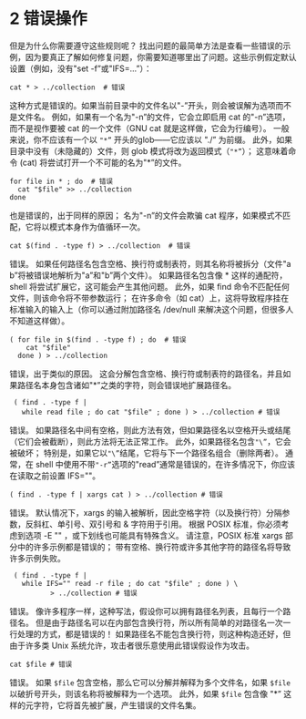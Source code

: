 # 2 错误操作

但是为什么你需要遵守这些规则呢？ 找出问题的最简单方法是查看一些错误的示例，因为要真正了解如何修复问题，你需要知道哪里出了问题。这些示例假定默认设置（例如，没有"set -f”或"IFS=...”）：

```shell
cat * > ../collection  # 错误
```

这种方式是错误的。如果当前目录中的文件名以"-”开头，则会被误解为选项而不是文件名。 例如，如果有一个名为"-n”的文件，它会立即启用 cat 的"-n”选项，而不是视作要被 cat 的一个文件（GNU cat 就是这样做，它会为行编号）。 一般来说，你不应该有一个以 `"*”` 开头的glob——它应该以 "./” 为前缀。 此外，如果目录中没有（未隐藏的）文件，则 glob 模式将改为返回模式（`"*”`）； 这意味着命令 (cat) 将尝试打开一个不可能的名为"*”的文件。

```shell
for file in * ; do  # 错误
  cat "$file" >> ../collection
done
```

也是错误的，出于同样的原因； 名为"-n”的文件会欺骗 cat 程序，如果模式不匹配，它将以模式本身作为值循环一次。

```shell
cat $(find . -type f) > ../collection  # 错误
```

错误。 如果任何路径名包含空格、换行符或制表符，则其名称将被拆分（文件"a b”将被错误地解析为"a”和"b”两个文件）。 如果路径名包含像 * 这样的通配符，shell 将尝试扩展它，这可能会产生其他问题。 此外，如果 find 命令不匹配任何文件，则该命令将不带参数运行； 在许多命令（如 cat）上，这将导致程序挂在标准输入的输入上（你可以通过附加路径名 /dev/null 来解决这个问题，但很多人不知道这样做）。

```shell
( for file in $(find . -type f) ; do  # 错误
    cat "$file"
  done ) > ../collection
```

错误，出于类似的原因。 这会分解包含空格、换行符或制表符的路径名，并且如果路径名本身包含诸如"*”之类的字符，则会错误地扩展路径名。

```shell
 ( find . -type f |    
   while read file ; do cat "$file" ; done ) > ../collection # 错误
```

错误。 如果路径名中间有空格，则此方法有效，但如果路径名以空格开头或结尾（它们会被截断），则此方法将无法正常工作。 此外，如果路径名包含`"\”`，它会被破坏； 特别是，如果它以`"\”`结尾，它将与下一个路径名组合（删除两者）。 通常，在 shell 中使用不带`"-r”`选项的"read”通常是错误的，在许多情况下，你应该在读取之前设置 IFS=""。

```shell
( find . -type f | xargs cat ) > ../collection # 错误
```

错误。 默认情况下，xargs 的输入被解析，因此空格字符（以及换行符）分隔参数，反斜杠、单引号、双引号和 & 字符用于引用。 根据 POSIX 标准，你必须考虑到选项 -E "" ，或下划线也可能具有特殊含义。 请注意，POSIX 标准 xargs 部分中的许多示例都是错误的； 带有空格、换行符或许多其他字符的路径名将导致许多示例失败。

```shell
 ( find . -type f |
   while IFS="" read -r file ; do cat "$file" ; done ) \
          > ../collection # 错误
```

错误。 像许多程序一样，这种写法，假设你可以拥有路径名列表，且每行一个路径名。 但是由于路径名可以在内部包含换行符，所以所有简单的对路径名一次一行处理的方式，都是错误的！ 如果路径名不能包含换行符，则这种构造还好，但由于许多类 Unix 系统允许，攻击者很乐意使用此错误假设作为攻击。

```shell
cat $file # 错误
```

错误。 如果 `$file` 包含空格，那么它可以分解并解释为多个文件名，如果 `$file` 以破折号开头，则该名称将被解释为一个选项。 此外，如果 `$file` 包含像 "*” 这样的元字符，它将首先被扩展，产生错误的文件名集。

